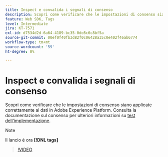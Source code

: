 ```yaml
---
title: Inspect e convalida i segnali di consenso
description: Scopri come verificare che le impostazioni di consenso siano applicate correttamente ai dati in Adobe Experience Platform.
feature: Web SDK, Tags
level: Intermediate
jira: KT-7571
exl-id: d7534d2d-6a64-4189-bc35-0de8c6c8bf5a
source-git-commit: 00ef0f40fb3d82f0c06428a35c0e402f46ab6774
workflow-type: tm+mt
source-wordcount: '59'
ht-degree: 0%

---
```


# Inspect e convalida i segnali di consenso

Scopri come verificare che le impostazioni di consenso siano applicate correttamente ai dati in Adobe Experience Platform. Consulta la documentazione sul consenso per ulteriori informazioni su [test dell&#39;implementazione](https://experienceleague.adobe.com/docs/experience-platform/landing/governance-privacy-security/consent/adobe/overview.html?lang=en#test-implementation).

>[!NOTE]
>
> Il lancio è ora **[!DNL tags]**

>[!VIDEO](https://video.tv.adobe.com/v/332696/?learn=on)
